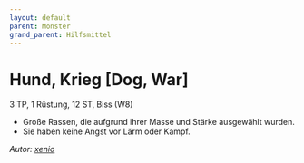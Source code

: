 ```yaml
---
layout: default
parent: Monster
grand_parent: Hilfsmittel
---
```


# Hund, Krieg [Dog, War]
3 TP, 1 Rüstung, 12 ST, Biss (W8)
- Große Rassen, die aufgrund ihrer Masse und Stärke ausgewählt wurden.
- Sie haben keine Angst vor Lärm oder Kampf.

*Autor: [xenio](https://xenioinabottle.blogspot.com)*
